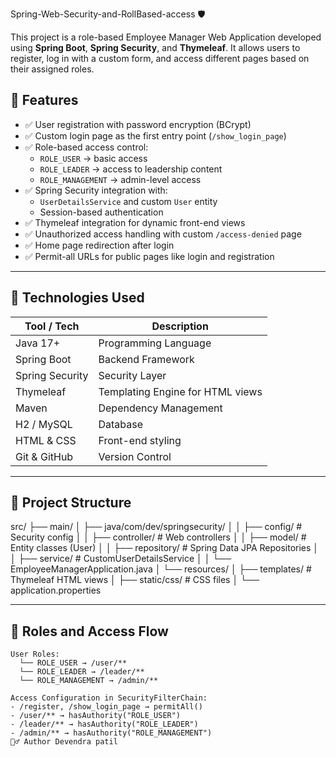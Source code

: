 Spring-Web-Security-and-RollBased-access 🛡️

This project is a role-based Employee Manager Web Application developed using **Spring Boot**, **Spring Security**, and **Thymeleaf**. It allows users to register, log in with a custom form, and access different pages based on their assigned roles.

## 🌟 Features

- ✅ User registration with password encryption (BCrypt)
- ✅ Custom login page as the first entry point (`/show_login_page`)
- ✅ Role-based access control:
  - `ROLE_USER` → basic access
  - `ROLE_LEADER` → access to leadership content
  - `ROLE_MANAGEMENT` → admin-level access
- ✅ Spring Security integration with:
  - `UserDetailsService` and custom `User` entity
  - Session-based authentication
- ✅ Thymeleaf integration for dynamic front-end views
- ✅ Unauthorized access handling with custom `/access-denied` page
- ✅ Home page redirection after login
- ✅ Permit-all URLs for public pages like login and registration

---

## 🔧 Technologies Used

| Tool / Tech      | Description                     |
|------------------|---------------------------------|
| Java 17+         | Programming Language             |
| Spring Boot      | Backend Framework                |
| Spring Security  | Security Layer                   |
| Thymeleaf        | Templating Engine for HTML views |
| Maven            | Dependency Management            |
| H2 / MySQL       | Database                         |
| HTML & CSS       | Front-end styling                |
| Git & GitHub     | Version Control                  |

---

## 📁 Project Structure
src/
├── main/
│ ├── java/com/dev/springsecurity/
│ │ ├── config/ # Security config
│ │ ├── controller/ # Web controllers
│ │ ├── model/ # Entity classes (User)
│ │ ├── repository/ # Spring Data JPA Repositories
│ │ ├── service/ # CustomUserDetailsService
│ │ └── EmployeeManagerApplication.java
│ └── resources/
│ ├── templates/ # Thymeleaf HTML views
│ ├── static/css/ # CSS files
│ └── application.properties


---

## 🧠 Roles and Access Flow

```text
User Roles:
  └── ROLE_USER → /user/**
  └── ROLE_LEADER → /leader/**
  └── ROLE_MANAGEMENT → /admin/**

Access Configuration in SecurityFilterChain:
- /register, /show_login_page → permitAll()
- /user/** → hasAuthority("ROLE_USER")
- /leader/** → hasAuthority("ROLE_LEADER")
- /admin/** → hasAuthority("ROLE_MANAGEMENT")
🙋‍♂️ Author Devendra patil
